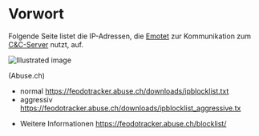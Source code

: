 # Vorwort
Folgende Seite listet die IP-Adressen, die [Emotet](https://de.wikipedia.org/wiki/Emotet) zur Kommunikation zum [C&C-Server](https://en.wikipedia.org/wiki/Command_and_control) nutzt, auf.

<p>
<img alt="Illustrated image" src="https://cdn.pixabay.com/photo/2017/05/16/17/06/ransomware-2318381_960_720.jpg">
</p>

(Abuse.ch)
- normal https://feodotracker.abuse.ch/downloads/ipblocklist.txt
- aggressiv https://feodotracker.abuse.ch/downloads/ipblocklist_aggressive.tx
+ Weitere Informationen https://feodotracker.abuse.ch/blocklist/
